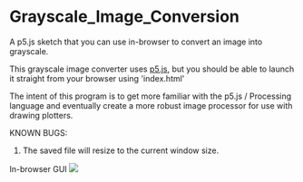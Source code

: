 # Grayscale_Image_Conversion
A p5.js sketch that you can use in-browser to convert an image into grayscale.

This grayscale image converter uses [p5.js](https://p5js.org/), but you should be able to launch it straight from your browser using 'index.html'

The intent of this program is to get more familiar with the p5.js / Processing language and eventually create a more robust image processor for use with drawing plotters.

KNOWN BUGS:

1. The saved file will resize to the current window size. 

In-browser GUI
![](https://user-images.githubusercontent.com/46334898/90324149-149a2e00-df39-11ea-865f-7593817bc29e.png)
